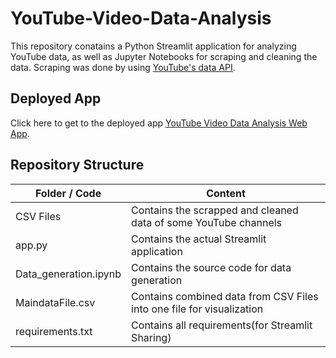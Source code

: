 # YouTube-Video-Data-Analysis
This repository conatains a Python Streamlit application for analyzing YouTube data, as well as Jupyter Notebooks for scraping and cleaning the data.
Scraping was done by using [YouTube's data API](https://console.cloud.google.com/apis/library/youtube.googleapis.com?project=youtube-data-analysis-382108).


## Deployed App
Click here to get to the deployed app [YouTube Video Data Analysis Web App](https://sheetalbisht12-youtube-video-data-analysis-app-3nil87.streamlit.app/).


## Repository Structure

|Folder / Code|Content|
|---|---|
| CSV Files |Contains the scrapped and cleaned data of some YouTube channels|
| app.py|Contains the actual Streamlit application|
|Data_generation.ipynb|Contains the source code for data generation|
|MaindataFile.csv|Contains combined data from CSV Files into one file for visualization|
|requirements.txt|Contains all requirements(for Streamlit Sharing)|
